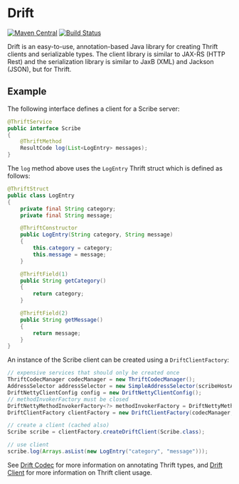 # Drift
[![Maven Central](https://img.shields.io/maven-central/v/io.airlift.drift/drift-root.svg?label=Maven%20Central)](https://search.maven.org/#search%7Cga%7C1%7Cg%3A%22io.airlift.drift%22)
[![Build Status](https://travis-ci.org/airlift/drift.svg?branch=master)](https://travis-ci.org/airlift/drift)

Drift is an easy-to-use, annotation-based Java library for creating Thrift
clients and serializable types.  The client library is similar to JAX-RS 
(HTTP Rest) and the serialization library is similar to JaxB (XML) and Jackson
(JSON), but for Thrift.

## Example 

The following interface defines a client for a Scribe server:

```java
@ThriftService
public interface Scribe
{
    @ThriftMethod
    ResultCode log(List<LogEntry> messages);
}
```

The `log` method above uses the `LogEntry` Thrift struct which is defined as follows:   
 
```java
@ThriftStruct
public class LogEntry
{
    private final String category;
    private final String message;

    @ThriftConstructor
    public LogEntry(String category, String message)
    {
        this.category = category;
        this.message = message;
    }

    @ThriftField(1)
    public String getCategory()
    {
        return category;
    }

    @ThriftField(2)
    public String getMessage()
    {
        return message;
    }
}
```

An instance of the Scribe client can be created using a `DriftClientFactory`:
```java
// expensive services that should only be created once
ThriftCodecManager codecManager = new ThriftCodecManager();
AddressSelector addressSelector = new SimpleAddressSelector(scribeHostAddresses);
DriftNettyClientConfig config = new DriftNettyClientConfig();
// methodInvokerFactory must be closed 
DriftNettyMethodInvokerFactory<?> methodInvokerFactory = DriftNettyMethodInvokerFactory.createStaticDriftNettyMethodInvokerFactory(config);
DriftClientFactory clientFactory = new DriftClientFactory(codecManager, methodInvokerFactory, addressSelector);

// create a client (cached also)
Scribe scribe = clientFactory.createDriftClient(Scribe.class);

// use client
scribe.log(Arrays.asList(new LogEntry("category", "message")));
```

See [Drift Codec](drift-codec) for more information on annotating Thrift types,
and [Drift Client](drift-client) for more information on Thrift client usage. 
